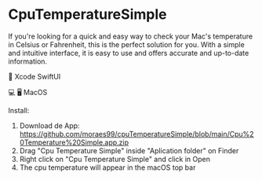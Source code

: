 # CpuTemperatureSimple

If you're looking for a quick and easy way to check your Mac's temperature in Celsius or Fahrenheit, this is the perfect solution for you.
With a simple and intuitive interface, it is easy to use and offers accurate and up-to-date information.

📐 Xcode SwiftUI

💻 🖥️ MacOS


Install:

1. Download de App: https://github.com/moraes99/cpuTemperatureSimple/blob/main/Cpu%20Temperature%20Simple.app.zip
2. Drag "Cpu Temperature Simple" inside "Aplication folder" on Finder
3. Right click on "Cpu Temperature Simple" and click in Open
4. The cpu temperature will appear in the macOS top bar
